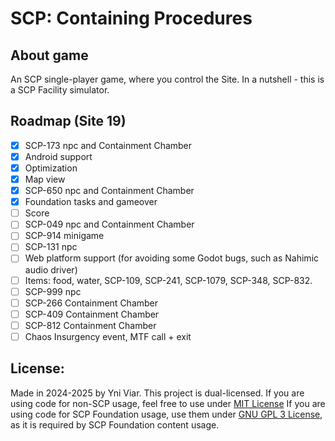 # SCP: Containing Procedures
## About game
An SCP single-player game, where you control the Site.
In a nutshell - this is a SCP Facility simulator.

## Roadmap (Site 19)
- [x] SCP-173 npc and Containment Chamber
- [x] Android support
- [x] Optimization
- [x] Map view
- [x] SCP-650 npc and Containment Chamber
- [x] Foundation tasks and gameover
- [ ] Score
- [ ] SCP-049 npc and Containment Chamber
- [ ] SCP-914 minigame
- [ ] SCP-131 npc
- [ ] Web platform support (for avoiding some Godot bugs, such as Nahimic audio driver)
- [ ] Items: food, water, SCP-109, SCP-241, SCP-1079, SCP-348, SCP-832.
- [ ] SCP-999 npc
- [ ] SCP-266 Containment Chamber
- [ ] SCP-409 Containment Chamber
- [ ] SCP-812 Containment Chamber
- [ ] Chaos Insurgency event, MTF call + exit

## License:
Made in 2024-2025 by Yni Viar.
This project is dual-licensed.
If you are using code for non-SCP usage, feel free to use under [MIT License](/LICENSE.MIT)
If you are using code for SCP Foundation usage, use them under [GNU GPL 3 License](/LICENSE.GPL), as it is required by SCP Foundation content usage.